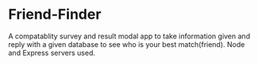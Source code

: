 # Friend-Finder

A compatablity survey and result modal app to take information given and reply with a given database to see who is your best match(friend). Node and Express servers used. 
